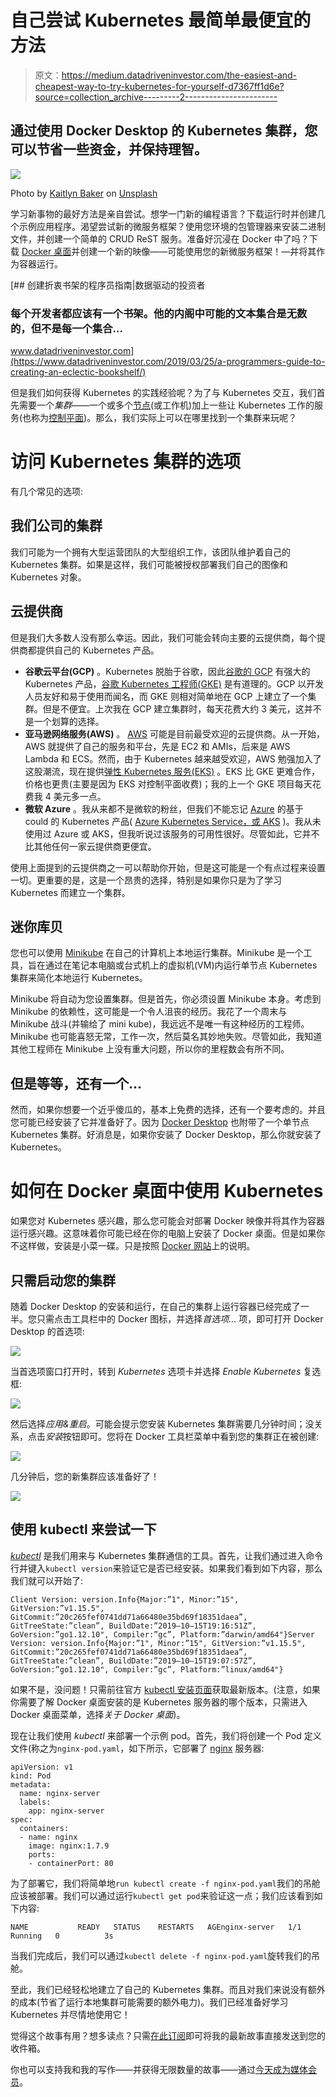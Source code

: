 # 自己尝试 Kubernetes 最简单最便宜的方法

> 原文：<https://medium.datadriveninvestor.com/the-easiest-and-cheapest-way-to-try-kubernetes-for-yourself-d7367ff1d6e?source=collection_archive---------2----------------------->

## 通过使用 Docker Desktop 的 Kubernetes 集群，您可以节省一些资金，并保持理智。

![](img/54df86451b8638e20a12960669fba8e2.png)

Photo by [Kaitlyn Baker](https://unsplash.com/@kaitlynbaker?utm_source=medium&utm_medium=referral) on [Unsplash](https://unsplash.com?utm_source=medium&utm_medium=referral)

学习新事物的最好方法是亲自尝试。想学一门新的编程语言？下载运行时并创建几个示例应用程序。渴望尝试新的微服务框架？使用您环境的包管理器来安装二进制文件，并创建一个简单的 CRUD ReST 服务。准备好沉浸在 Docker 中了吗？下载 [Docker 桌面](https://www.docker.com/products/docker-desktop)并创建一个新的映像——可能使用您的新微服务框架！—并将其作为容器运行。

[](https://www.datadriveninvestor.com/2019/03/25/a-programmers-guide-to-creating-an-eclectic-bookshelf/) [## 创建折衷书架的程序员指南|数据驱动的投资者

### 每个开发者都应该有一个书架。他的内阁中可能的文本集合是无数的，但不是每一个集合…

www.datadriveninvestor.com](https://www.datadriveninvestor.com/2019/03/25/a-programmers-guide-to-creating-an-eclectic-bookshelf/) 

但是我们如何获得 Kubernetes 的实践经验呢？为了与 Kubernetes 交互，我们首先需要一个*集群*——一个或多个[节点](https://en.wikipedia.org/wiki/Kubernetes#Kubernetes_node)(或工作机)加上一些让 Kubernetes 工作的服务(也称为[控制平面](https://en.wikipedia.org/wiki/Kubernetes#Kubernetes_control_plane))。那么，我们实际上可以在哪里找到一个集群来玩呢？

# 访问 Kubernetes 集群的选项

有几个常见的选项:

## 我们公司的集群

我们可能为一个拥有大型运营团队的大型组织工作，该团队维护着自己的 Kubernetes 集群。如果是这样，我们可能被授权部署我们自己的图像和 Kubernetes 对象。

## 云提供商

但是我们大多数人没有那么幸运。因此，我们可能会转向主要的云提供商，每个提供商都提供自己的 Kubernetes 产品。

*   **谷歌云平台(GCP)** 。Kubernetes 脱胎于谷歌，因此[谷歌的 GCP](https://cloud.google.com/) 有强大的 Kubernetes 产品，[谷歌 Kubernetes 工程师(GKE)](https://cloud.google.com/kubernetes-engine/) 是有道理的。GCP 以开发人员友好和易于使用而闻名，而 GKE 则相对简单地在 GCP 上建立了一个集群。但是不便宜。上次我在 GCP 建立集群时，每天花费大约 3 美元，这并不是一个划算的选择。
*   **亚马逊网络服务(AWS)** 。 [AWS](http://aws.amazon.com/) 可能是目前最受欢迎的云提供商。从一开始，AWS 就提供了自己的服务和平台，先是 EC2 和 AMIs，后来是 AWS Lambda 和 ECS。然而，由于 Kubernetes 越来越受欢迎，AWS 勉强加入了这股潮流，现在提供[弹性 Kubernetes 服务(EKS)](https://aws.amazon.com/eks/) 。EKS 比 GKE 更难合作，价格也更贵(主要是因为 EKS 对控制平面收费)；我的上一个 GKE 项目每天花费我 4 美元多一点。
*   **微软 Azure** 。我从来都不是微软的粉丝，但我们不能忘记 [Azure](https://azure.microsoft.com/) 的基于 could 的 Kubernetes 产品( [Azure Kubernetes Service，或 AKS](https://azure.microsoft.com/en-us/services/kubernetes-service/) )。我从未使用过 Azure 或 AKS，但我听说过该服务的可用性很好。尽管如此，它并不比其他任何一家云提供商更便宜。

使用上面提到的云提供商之一可以帮助你开始，但是这可能是一个有点过程来设置一切。更重要的是，这是一个昂贵的选择，特别是如果你只是为了学习 Kubernetes 而建立一个集群。

## 迷你库贝

您也可以使用 [Minikube](https://kubernetes.io/docs/tutorials/hello-minikube/) 在自己的计算机上本地运行集群。Minikube 是一个工具，旨在通过在笔记本电脑或台式机上的虚拟机(VM)内运行单节点 Kubernetes 集群来简化本地运行 Kubernetes。

Minikube 将自动为您设置集群。但是首先，你必须设置 Minikube 本身。考虑到 Minikube 的依赖性，这可能是一个令人沮丧的经历。我花了一个周末与 Minikube 战斗(并输给了 mini kube)，我远远不是唯一有这种经历的工程师。Minikube 也可能喜怒无常，工作一次，然后莫名其妙地失败。尽管如此，我知道其他工程师在 Minikube 上没有重大问题，所以你的里程数会有所不同。

## 但是等等，还有一个…

然而，如果你想要一个近乎傻瓜的，基本上免费的选择，还有一个要考虑的。并且您可能已经安装了它并准备好了。因为 [Docker Desktop](https://www.docker.com/products/docker-desktop) 也附带了一个单节点 Kubernetes 集群。好消息是，如果你安装了 Docker Desktop，那么你就安装了 Kubernetes。

# 如何在 Docker 桌面中使用 Kubernetes

如果您对 Kubernetes 感兴趣，那么您可能会对部署 Docker 映像并将其作为容器运行感兴趣。这意味着你可能已经在你的电脑上安装了 Docker 桌面。但是如果你不这样做，安装是小菜一碟。只是按照 [Docker 网站](https://www.docker.com/products/docker-desktop)上的说明。

## 只需启动您的集群

随着 Docker Desktop 的安装和运行，在自己的集群上运行容器已经完成了一半。您只需点击工具栏中的 Docker 图标，并选择*首选项…* 项，即可打开 Docker Desktop 的首选项:

![](img/1f6813ee222f051ac6f34116433bce3e.png)

当首选项窗口打开时，转到 *Kubernetes* 选项卡并选择 *Enable Kubernetes* 复选框:

![](img/844ae5239aec49d4e8999aed63e6fe72.png)

然后选择*应用&重启*。可能会提示您安装 Kubernetes 集群需要几分钟时间；没关系，点击*安装*按钮即可。您将在 Docker 工具栏菜单中看到您的集群正在被创建:

![](img/50f85d0bb8bc655af7d44a0ad09800d1.png)

几分钟后，您的新集群应该准备好了！

![](img/1c9008b077b9b423d25e95e4c85fca3b.png)

## 使用 kubectl 来尝试一下

[*kubectl*](https://kubernetes.io/docs/reference/kubectl/overview/) 是我们用来与 Kubernetes 集群通信的工具。首先，让我们通过进入命令行并键入`kubectl version`来验证它是否已经安装。如果我们看到如下内容，那么我们就可以开始了:

```
Client Version: version.Info{Major:”1", Minor:”15", GitVersion:”v1.15.5", GitCommit:”20c265fef0741dd71a66480e35bd69f18351daea”, GitTreeState:”clean”, BuildDate:”2019–10–15T19:16:51Z”, GoVersion:”go1.12.10", Compiler:”gc”, Platform:”darwin/amd64"}Server Version: version.Info{Major:”1", Minor:”15", GitVersion:”v1.15.5", GitCommit:”20c265fef0741dd71a66480e35bd69f18351daea”, GitTreeState:”clean”, BuildDate:”2019–10–15T19:07:57Z”, GoVersion:”go1.12.10", Compiler:”gc”, Platform:”linux/amd64"}
```

如果不是，没问题！只需前往官方 [kubectl 安装页面](https://kubernetes.io/docs/tasks/tools/install-kubectl/)获取最新版本。(注意，如果你需要了解 Docker 桌面安装的是 Kubernetes 服务器的哪个版本，只需进入 Docker 桌面菜单，选择*关于 Docker 桌面*)。

现在让我们使用 *kubectl* 来部署一个示例 pod。首先，我们将创建一个 Pod 定义文件(称之为`nginx-pod.yaml`，如下所示，它部署了 [nginx](https://www.nginx.com/) 服务器:

```
apiVersion: v1
kind: Pod
metadata:
  name: nginx-server
  labels:
    app: nginx-server
spec:
  containers:
  - name: nginx 
    image: nginx:1.7.9
    ports:
    - containerPort: 80
```

为了部署它，我们将简单地`run kubectl create -f nginx-pod.yaml`我们的吊舱应该被部署。我们可以通过运行`kubectl get pod`来验证这一点；我们应该看到如下内容:

```
NAME           READY   STATUS    RESTARTS   AGEnginx-server   1/1     Running   0          3s
```

当我们完成后，我们可以通过`kubectl delete -f nginx-pod.yaml`旋转我们的吊舱。

至此，我们已经轻松地建立了自己的 Kubernetes 集群。而且对我们来说没有额外的成本(节省了运行本地集群可能需要的额外电力)。我们已经准备好学习 Kubernetes 并尽情地使用它！

觉得这个故事有用？想多读点？只需[在此订阅](https://dt-23597.medium.com/subscribe)即可将我的最新故事直接发送到您的收件箱。

你也可以支持我和我的写作——并获得无限数量的故事——通过[今天成为媒体会员](https://dt-23597.medium.com/membership)。